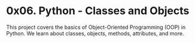 # 0x06. Python - Classes and Objects

This project covers the basics of Object-Oriented Programming (OOP) in Python. We learn about classes, objects, methods, attributes, and more.
